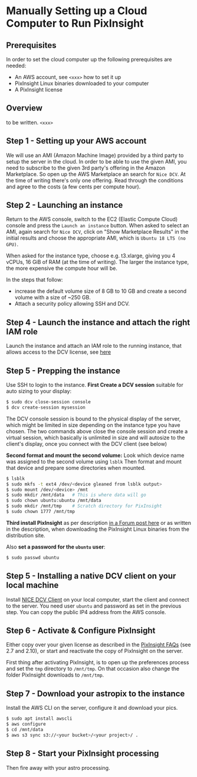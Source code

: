 
# Manually Setting up a Cloud Computer to Run PixInsight

## Prerequisites

In order to set the cloud computer up the following prerequisites are needed:

* An AWS account, see `<xxx>` how to set it up
* PixInsight Linux binaries downloaded to your computer
* A PixInsight license

## Overview

to be written. `<xxx>`

## Step 1 - Setting up your AWS account

We will use an AMI (Amazon Machine Image) provided by a third party to setup the server in the cloud. 
In order to be able to use the given AMI, you need to subscribe to the given 3rd party's offering in the Amazon Marketplace.
So open up the AWS Marketplace an search for `Nice DCV`. At the time of writing there's only one offering. Read through the 
conditions and agree to the costs (a few cents per compute hour). 

## Step 2 - Launching an instance

Return to the AWS console, switch to the EC2 (Elastic Compute Cloud) console and press the `Launch an instance` button.
When asked to select an AMI, again search for `Nice DCV`, click on "Show Marketplace Results" in the initial results and 
choose the appropriate AMI, which is `Ubuntu 18 LTS (no GPU)`. 

When asked for the instance type, choose e.g. t3.xlarge, giving you 4 vCPUs, 16 GiB of RAM (at the time of writing). The larger 
the instance type, the more expensive the compute hour will be.

In the steps that follow:
- increase the default volume size of 8 GB to 10 GB and create a second volume with a size of ~250 GB.
- Attach a security policy allowing SSH and DCV. 

## Step 4 - Launch the instance and attach the right IAM role

Launch the instance and attach an IAM role to the running instance, that allows access to the DCV license,
see [here](https://docs.aws.amazon.com/dcv/latest/adminguide/setting-up-license.html) 

## Step 5 - Prepping the instance

Use SSH to login to the instance. **First Create a DCV session** suitable for auto sizing to your display:

```bash
$ sudo dcv close-session console
$ dcv create-session mysession
```

The DCV console session is bound to the physical display of the server, which might be limited in size depending 
on the instance type you have chosen. The two commands above close the console session and create a virtual session, 
which basically is unlimited in size and will autosize to the client's display, once you connect with the DCV client (see below)

**Second format and mount the second volume:** Look which device name was assigned to the second volume using `lsblk`
Then format and mount that device and prepare some directories when mounted.

```bash
$ lsblk
$ sudo mkfs -t ext4 /dev/<device gleaned from lsblk output>
$ sudo mount /dev/<device> /mnt
$ sudo mkdir /mnt/data   # This is where data will go
$ sudo chown ubuntu:ubuntu /mnt/data
$ sudo mkdir /mnt/tmp    # Scratch directory for PixInsight
$ sudo chown 1777 /mnt/tmp
```

**Third install PixInsight** as per description [in a Forum post here](https://pixinsight.com/forum/index.php?threads/how-to-install-pixinsight-on-linux.14324/) or as written in the 
description, when downloading the PixInsight Linux binaries from the distribution site.

Also **set a password for the `ubuntu` user**:

```bash
$ sudo passwd ubuntu
```

## Step 5 - Installing a native DCV client on your local machine

Install [NICE DCV Client](https://download.nice-dcv.com/) on your local computer, start the client and connect to the server. 
You need user `ubuntu` and password as set in the previous step. You can copy the public IP4 address from the AWS console.

## Step 6 - Activate & Configure PixInsight

Either copy over your given license as described in the [PixInsight FAQs](https://pixinsight.com/faq/) (see 2.7 and 2.10), 
or start and reactivate the copy of PixInsight on the server.

First thing after activating PixInsight, is to open up the preferences process and set the `tmp` directory to `/mnt/tmp`. 
On that occasion also change the folder PixInsight downloads to `/mnt/tmp`.

## Step 7 - Download your astropix to the instance

Install the AWS CLI on the server, configure it and download your pics.

```bash
$ sudo apt install awscli
$ aws configure
$ cd /mnt/data
$ aws s3 sync s3://<your bucket>/<your project>/ . 
```

## Step 8 - Start your PixInsight processing

Then fire away with your astro processing.
